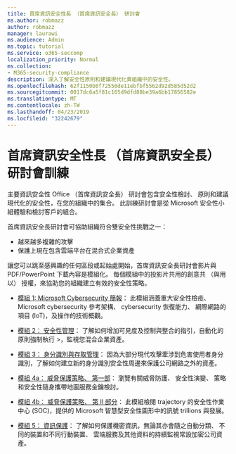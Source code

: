 ```yaml
---
title: 首席資訊安全性長 （首席資訊安全長） 研討會
ms.author: robmazz
author: robmazz
manager: laurawi
ms.audience: Admin
ms.topic: tutorial
ms.service: o365-seccomp
localization_priority: Normal
ms.collection:
- M365-security-compliance
description: 深入了解安全性原則和建議現代化貴組織中的安全性。
ms.openlocfilehash: 62f1150b0f72550de11ebfbf5562d92d585d52d2
ms.sourcegitcommit: 0017dc6a5f81c165d9dfd88be39a6bb17856582e
ms.translationtype: MT
ms.contentlocale: zh-TW
ms.lasthandoff: 04/23/2019
ms.locfileid: "32242679"
---
```

# <a name="chief-information-security-officer-ciso-workshop-training"></a>首席資訊安全性長 （首席資訊安全長） 研討會訓練

主要資訊安全性 Office （首席資訊安全長） 研討會包含安全性檢討、 原則和建議現代化的安全性，在您的組織中的集合。 此訓練研討會是從 Microsoft 安全性小組體驗和檢討客戶的組合。

首席資訊安全長研討會可協助組織符合雙安全性挑戰之一：

- 越來越多複雜的攻擊
- 保護上現在包含雲端平台在混合式企業資產

讓您可以跳至感興趣的任何區段或起始處開始，首席資訊安全長研討會影片與 PDF/PowerPoint 下載內容是模組化。 每個模組中的投影片共用的創意共 （與用以） 授權，來協助您的組織建立有效的安全性策略。

- [模組 1: Microsoft Cybersecurity 簡報](ciso-workshop-module-1.md)： 此模組涵蓋重大安全性檢疫、 Microsoft cybersecurity 參考架構、 cybersecurity 恢復能力、 網際網路的項目 (IoT)，及操作的技術概觀。

- [模組 2： 安全性管理](ciso-workshop-module-2.md)： 了解如何增加可見度及控制與整合的指引，自動化的原則強制執行 >，監視您混合企業資產。

- [模組 3： 身分識別與存取管理](ciso-workshop-module-3.md)： 因為大部分現代攻擊牽涉到危害使用者身分識別，了解如何建立新的身分識別安全性周邊來保護公司網路之外的資產。

- [模組 4a： 威脅保護策略、 第一部](ciso-workshop-module-4a.md)： 瀏覽有關威脅防護、 安全性演變、 策略和安全性隨身攜帶地圖服務金鑰檢討。

- [模組 4b： 威脅保護策略、 第 II 部分](ciso-workshop-module-4b.md)： 此模組檢閱 trajectory 的安全性作業中心 (SOC)，提供的 Microsoft 智慧型安全性圖形中的訊號 trillions 與發展。

- [模組 5： 資訊保護](ciso-workshop-module-5.md)： 了解如何保護機密資訊，無論其亦會隨之自動分類、 不同的裝置和不同行動裝置、 雲端服務及其他資料的持續監視常設加密公司資產。
